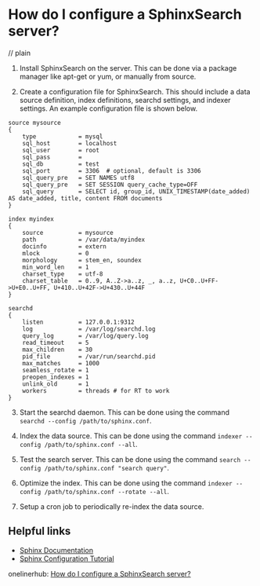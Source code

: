 # How do I configure a SphinxSearch server?
// plain

1. Install SphinxSearch on the server. This can be done via a package manager like apt-get or yum, or manually from source.

2. Create a configuration file for SphinxSearch. This should include a data source definition, index definitions, searchd settings, and indexer settings. An example configuration file is shown below.

```
source mysource
{
    type            = mysql
    sql_host        = localhost
    sql_user        = root
    sql_pass        =
    sql_db          = test
    sql_port        = 3306  # optional, default is 3306
    sql_query_pre   = SET NAMES utf8
    sql_query_pre   = SET SESSION query_cache_type=OFF
    sql_query       = SELECT id, group_id, UNIX_TIMESTAMP(date_added) AS date_added, title, content FROM documents
}

index myindex
{
    source          = mysource
    path            = /var/data/myindex
    docinfo         = extern
    mlock           = 0
    morphology      = stem_en, soundex
    min_word_len    = 1
    charset_type    = utf-8
    charset_table   = 0..9, A..Z->a..z, _, a..z, U+C0..U+FF->U+E0..U+FF, U+410..U+42F->U+430..U+44F
}

searchd
{
    listen          = 127.0.0.1:9312
    log             = /var/log/searchd.log
    query_log       = /var/log/query.log
    read_timeout    = 5
    max_children    = 30
    pid_file        = /var/run/searchd.pid
    max_matches     = 1000
    seamless_rotate = 1
    preopen_indexes = 1
    unlink_old      = 1
    workers         = threads # for RT to work
}

```

3. Start the searchd daemon. This can be done using the command `searchd --config /path/to/sphinx.conf`.

4. Index the data source. This can be done using the command `indexer --config /path/to/sphinx.conf --all`.

5. Test the search server. This can be done using the command `search --config /path/to/sphinx.conf "search query"`.

6. Optimize the index. This can be done using the command `indexer --config /path/to/sphinx.conf --rotate --all`.

7. Setup a cron job to periodically re-index the data source.

## Helpful links
- [Sphinx Documentation](http://sphinxsearch.com/docs/current.html)
- [Sphinx Configuration Tutorial](http://sphinxsearch.com/docs/current.html#conf-overview)

onelinerhub: [How do I configure a SphinxSearch server?](https://onelinerhub.com/sphinxsearch/how-do-i-configure-a-sphinxsearch-server)